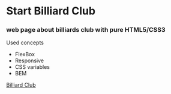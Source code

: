 # Start Billiard Club

### web page about billiards club with pure HTML5/CSS3

Used concepts
- FlexBox
- Responsive
- CSS variables
- BEM

[Billiard Club](https://martirossahakyan.github.io/Billiard_Club/)
